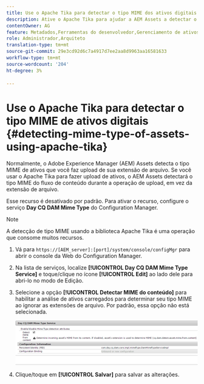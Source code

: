 ```yaml
---
title: Use o Apache Tika para detectar o tipo MIME dos ativos digitais
description: Ative o Apache Tika para ajudar a AEM Assets a detectar o tipo MIME de ativos do fluxo de conteúdo durante a operação de upload, em vez da extensão de arquivo.
contentOwner: AG
feature: Metadados,Ferramentas do desenvolvedor,Gerenciamento de ativos
role: Administrador,Arquiteto
translation-type: tm+mt
source-git-commit: 29e3cd92d6c7a4917d7ee2aa8d9963aa16581633
workflow-type: tm+mt
source-wordcount: '204'
ht-degree: 3%

---
```



# Use o Apache Tika para detectar o tipo MIME de ativos digitais {#detecting-mime-type-of-assets-using-apache-tika}

Normalmente, o Adobe Experience Manager (AEM) Assets detecta o tipo MIME de ativos que você faz upload de sua extensão de arquivo. Se você usar o Apache Tika para fazer upload de ativos, o AEM Assets detectará o tipo MIME do fluxo de conteúdo durante a operação de upload, em vez da extensão de arquivo.

Esse recurso é desativado por padrão. Para ativar o recurso, configure o serviço **Day CQ DAM Mime Type** do Configuration Manager.

>[!NOTE]
>
>A detecção de tipo MIME usando a biblioteca Apache Tika é uma operação que consome muitos recursos.

1. Vá para `https://[AEM_server]:[port]/system/console/configMgr` para abrir o console da Web do Configuration Manager.
1. Na lista de serviços, localize **[!UICONTROL Day CQ DAM Mime Type Service]** e toque/clique no ícone **[!UICONTROL Edit]** ao lado dele para abri-lo no modo de Edição.

1. Selecione a opção **[!UICONTROL Detectar MIME do conteúdo]** para habilitar a análise de ativos carregados para determinar seu tipo MIME ao ignorar as extensões de arquivo. Por padrão, essa opção não está selecionada.

   ![chlimage_1-333](assets/chlimage_1-333.png)

1. Clique/toque em **[!UICONTROL Salvar]** para salvar as alterações.
